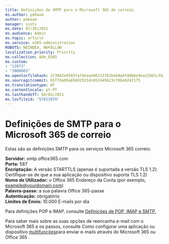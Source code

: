 ```yaml
---
title: Definições de SMTP para o Microsoft 365 de correio
ms.author: pebaum
author: pebaum
manager: scotv
ms.date: 07/26/2021
ms.audience: Admin
ms.topic: article
ms.service: o365-administration
ROBOTS: NOINDEX, NOFOLLOW
localization_priority: Priority
ms.collection: Adm_O365
ms.custom:
- "12073"
- "3000003"
ms.openlocfilehash: 373042e9593faf4eaa486313763beb8e8f48b6e9ea159d1cfb37b9df826384f4
ms.sourcegitcommit: b5f7da89a650d2915dc652449623c78be6247175
ms.translationtype: HT
ms.contentlocale: pt-PT
ms.lasthandoff: 08/05/2021
ms.locfileid: "57813979"
---
```

# <a name="smtp-settings-for-the-microsoft-365-mail-service"></a>Definições de SMTP para o Microsoft 365 de correio

Estas são as definições SMTP para os serviços Microsoft 365 correio:

**Servidor:** smtp.office365.com </br>
**Porta:** 587 </br>
**Encriptação:** A versão STARTTLS (apenas é suportada a versão TLS 1.2). Certifique-se de que a sua aplicação ou dispositivo suporta TLS 1.2) </br>
**Nome de Utilizador:** o Office 365 Endereço da Conta (por exemplo, example@yourdomain.com) </br>
**Palavra-passe:** a sua palavra Office 365-passe </br>
**Autenticação:** obrigatório </br>
**Limites de Envio:** 10.000 E-mails por dia </br>

Para definições POP e IMAP, consulte [Definições de POP, IMAP e SMTP.](https://support.microsoft.com/office/pop-imap-and-smtp-settings-8361e398-8af4-4e97-b147-6c6c4ac95353)
 
Para saber mais sobre as suas opções de reencanha e-mail com o Microsoft 365 e os passos, consulte Como configurar uma aplicação ou dispositivo [multifunções](/exchange/mail-flow-best-practices/how-to-set-up-a-multifunction-device-or-application-to-send-email-using-microsoft-365-or-office-365)para enviar e-mails através do Microsoft 365 ou Office 365 .